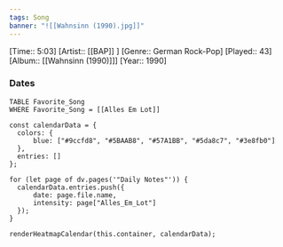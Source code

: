 ```yaml
---
tags: Song  
banner: "![[Wahnsinn (1990).jpg]]"
---
```

[Time:: 5:03]
[Artist:: [[BAP]] ]
[Genre:: German Rock-Pop]
[Played:: 43]
[Album:: [[Wahnsinn (1990)]]]
[Year:: 1990]
### Dates
````dataview
TABLE Favorite_Song
WHERE Favorite_Song = [[Alles Em Lot]]
````

  ```dataviewjs
const calendarData = { 
	colors: { 
		blue: ["#9ccfd8", "#5BAAB8", "#57A1BB", "#5da8c7", "#3e8fb0"] 
	}, 
	entries: [] 
}; 

for (let page of dv.pages('"Daily Notes"')) { 
	calendarData.entries.push({ 
		date: page.file.name, 
		intensity: page["Alles_Em_Lot"]
	}); 
} 

renderHeatmapCalendar(this.container, calendarData);
```
